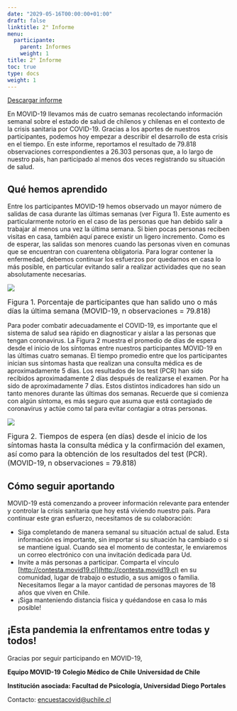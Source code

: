 ```yaml
---
date: "2029-05-16T00:00:00+01:00"
draft: false
linktitle: 2° Informe
menu:
  participante:
    parent: Informes
    weight: 1
title: 2° Informe
toc: true
type: docs
weight: 1
---
```


[Descargar informe](/img/participantes/informe02.html)

En MOVID-19 llevamos más de cuatro semanas recolectando información semanal sobre el estado de salud de chilenos y chilenas en el contexto de la crisis sanitaria por COVID-19. Gracias a los aportes de nuestros participantes, podemos hoy empezar a describir el desarrollo de esta crisis en el tiempo. En este informe, reportamos el resultado de 79.818 observaciones correspondientes a 26.303 personas que, a lo largo de nuestro país, han participado al menos dos veces registrando su situación de salud.

## Qué hemos aprendido

Entre los participantes MOVID-19 hemos observado un mayor número de salidas de casa durante las últimas semanas (ver Figura 1). Este aumento es particularmente notorio en el caso de las personas que han debido salir a trabajar al menos una vez la última semana. Si bien pocas personas reciben visitas en casa, también aquí parece existir un ligero incremento. Como es de esperar, las salidas son menores cuando las personas viven en comunas que se encuentran con cuarentena obligatoria. Para lograr contener la enfermedad, debemos continuar los esfuerzos por quedarnos en casa lo más posible, en particular evitando salir a realizar actividades que no sean absolutamente necesarias.


![](/img/participantes/informe02_1.png)

<font size="3">Figura 1. Porcentaje de participantes que han salido uno o más días la última semana (MOVID-19, n observaciones = 79.818)</font>


Para poder combatir adecuadamente el COVID-19, es importante que el sistema de salud sea rápido en diagnosticar y aislar a las personas que tengan coronavirus. La Figura 2 muestra el promedio de días de espera desde el inicio de los síntomas entre nuestros participantes MOVID-19 en las últimas cuatro semanas. El tiempo promedio entre que los participantes inician sus síntomas hasta que realizan una consulta médica es de aproximadamente 5 días. Los resultados de los test (PCR) han sido recibidos aproximadamente 2 días después de realizarse el examen. Por ha sido de aproximadamente 7 días. Estos distintos indicadores han sido un tanto menores durante las últimas dos semanas. Recuerde que si comienza con algún síntoma, es más seguro que asuma que está contagiado de coronavirus y actúe como tal para evitar contagiar a otras personas.

![](/img/participantes/informe02_2.png)

<font size="3">Figura 2. Tiempos de espera (en días) desde el inicio de los síntomas hasta la consulta médica y la confirmación del examen, así como para la obtención de los resultados del test (PCR). (MOVID-19, n observaciones = 79.818)</font>


## Cómo seguir aportando

MOVID-19 está comenzando a proveer información relevante para entender y controlar la crisis sanitaria que hoy está viviendo nuestro país. Para continuar este gran esfuerzo, necesitamos de su colaboración:

+ Siga completando de manera semanal su situación actual de salud. Esta información es importante, sin importar si su situación ha cambiado o si se mantiene igual. Cuando sea el momento de contestar, le enviaremos un correo electrónico con una invitación dedicada para Ud.
+ Invite a más personas a participar. Comparta el vínculo [http://contesta.movid19.cl](http://contesta.movid19.cl) en su comunidad, lugar de trabajo o estudio, a sus amigos o familia. Necesitamos llegar a la mayor cantidad de personas mayores de 18 años que viven en Chile.
+ ¡Siga manteniendo distancia física y quédandose en casa lo más posible!


## ¡Esta pandemia la enfrentamos entre todas y todos!


Gracias por seguir participando en MOVID-19,

**Equipo MOVID-19**
**Colegio Médico de Chile**
**Universidad de Chile**

**Institución asociada: Facultad de Psicología, Universidad Diego Portales**

Contacto: [encuestacovid@uchile.cl](mailto:encuestacovid@uchile.cl)
